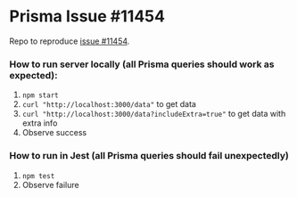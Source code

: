 # Prisma Issue #11454

Repo to reproduce [issue #11454](https://github.com/prisma/prisma/issues/11454).

### How to run server locally (all Prisma queries should work as expected):

1. `npm start`
2. `curl "http://localhost:3000/data"` to get data
3. `curl "http://localhost:3000/data?includeExtra=true"` to get data with extra info
4. Observe success

### How to run in Jest (all Prisma queries should fail unexpectedly)

1. `npm test`
2. Observe failure
